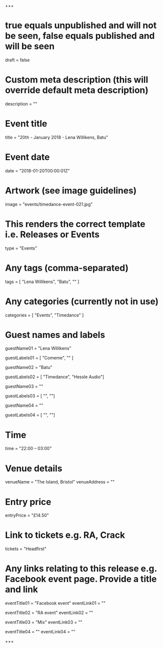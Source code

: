 +++

# true equals unpublished and will not be seen, false equals published and will be seen
draft = false

# Custom meta description (this will override default meta description)
description = ""

# Event title
title = "20th - January 2018 - Lena Willikens, Batu"

# Event date
date = "2018-01-20T00:00:01Z"

# Artwork (see image guidelines)
image = "events/timedance-event-021.jpg"

# This renders the correct template i.e. Releases or Events
type = "Events"

# Any tags (comma-separated)
tags = [ 
	"Lena Willikens",
	"Batu",
	""
]

# Any categories (currently not in use)
categories = [
  "Events",
  "Timedance"
]

# Guest names and labels
guestName01 = "Lena Willikens"

guestLabels01 = [
	"Comeme",
	""
]

guestName02 = "Batu"

guestLabels02 = [
	"Timedance",
	"Hessle Audio"]

guestName03 = ""

guestLabels03 = [
	"",
	""]

guestName04 = ""

guestLabels04 = [
	"",
	""]

# Time
time = "22:00 – 03:00"

# Venue details
venueName = "The Island, Bristol"
venueAddress = ""

# Entry price
entryPrice = "£14.50"

# Link to tickets e.g. RA, Crack 
tickets = "Headfirst"

# Any links relating to this release e.g. Facebook event page. Provide a title and link
eventTitle01 = "Facebook event"
eventLink01 = ""

eventTitle02 = "RA event"
eventLink02 = ""

eventTitle03 = "Mix"
eventLink03 = ""

eventTitle04 = ""
eventLink04 = ""


+++
